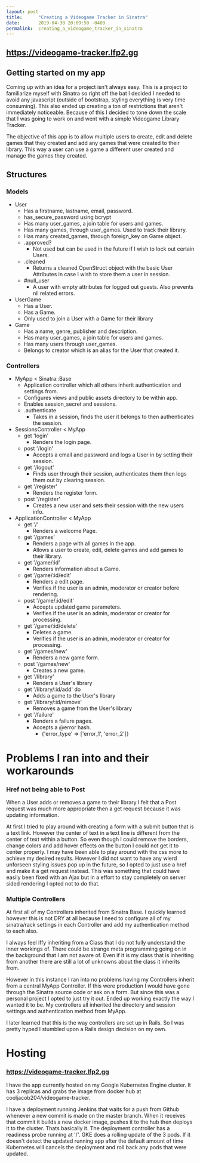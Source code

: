 ```yaml
---
layout: post
title:      "Creating a Videogame Tracker in Sinatra"
date:       2019-04-30 20:09:50 -0400
permalink:  creating_a_videogame_tracker_in_sinatra
---
```



## https://videogame-tracker.lfp2.gg

## Getting started on my app

Coming up with an idea for a project isn't always easy. This is a project to familiarize myself with Sinatra so right off the bat I decided I needed to avoid any javascript (outside of bootstrap, styling everything is very time consuming). This also ended up creating a ton of restrictions that aren't immediately noticeable. Because of this I decided to tone down the scale that I was going to work on and went with a simple Videogame Library Tracker. 

The objective of this app is to allow multiple users to create, edit and delete games that they created and add any games that were created to their library. This way a user can use a game a different user created and manage the games they created.

## Structures
### Models
 * User
   * Has a firstname, lastname, email, password.
   * has_secure_password using bcrypt
   * Has many user_games, a join table for users and games.
   * Has many games, through user_games. Used to track their library.
   * Has many created_games, through foreign_key on Game object.
   * .approved?
     * Not used but can be used in the future if I wish to lock out certain Users.
   * .cleaned
     * Returns a cleaned OpenStruct object with the basic User Attributes in case I wish to store them a user in session.
   * #null_user
     * A user with empty attributes for logged out guests. Also prevents nil related errors.
 * UserGame
   * Has a User.
   * Has a Game.
   * Only used to join a User with a Game for their library
 * Game
   * Has a name, genre, publisher and description.
   * Has many user_games, a join table for users and games.
   * Has many users through user_games.
   * Belongs to creator which is an alias for the User that created it.

### Controllers
 * MyApp < Sinatra::Base
   * Application controller which all others inherit authentication and settings from.
   * Configures views and public assets directory to be within app.
   * Enables session_secret and sessions.
   * .authenticate
     * Takes in a session, finds the user it belongs to then authenticates the session.
 * SessionsController < MyApp
   * get 'login'
     * Renders the login page.
   * post '/login'
     * Accepts a email and password and logs a User in by setting their session.
   * get '/logout'
     * Finds user through their session, authenticates them then logs them out by clearing session.
   * get '/register'
     * Renders the register form.
   * post '/register'
     * Creates a new user and sets their session with the new users info.
 * ApplicationController < MyApp
   * get '/'
     * Renders a welcome Page.
   * get '/games'
     * Renders a page with all games in the app.
     * Allows a user to create, edit, delete games and add games to their library.
   * get '/game/:id'
     * Renders information about a Game.
   * get '/game/:id/edit'
     * Renders a edit page.
     * Verifies if the user is an admin, moderator or creator before rendering.
   * post '/game/:id/edit'
     * Accepts updated game parameters.
     * Verifies if the user is an admin, moderator or creator for processing.
   * get '/game/:id/delete'
     * Deletes a game. 
     * Verifies if the user is an admin, moderator or creator for processing.
   * get '/games/new'
     * Renders a new game form.
   * post '/games/new'
     * Creates a new game.
   * get '/library'
     * Renders a User's library
   * get '/library/:id/add' do
     * Adds a game to the User's library
   * get '/library/:id/remove'
     * Removes a game from the User's library
   * get '/failure'
     * Renders a failure pages. 
     * Accepts a @error hash.
       * {'error_type' => ['error_1', 'error_2']}

# Problems I ran into and their workarounds
### Href not being able to Post
When a User adds or removes a game to their library I felt that a Post request was much more appropriate then a get request because it was updating information. 

At first I tried to play around with creating a form with a submit button that is a text link. However the center of text in a text line is different from the center of text within a button. So even though I could remove the borders, change colors and add hover effects on the button I could not get it to center properly. I may have been able to play around with the css more to achieve my desired results. However I did not want to have any wierd unforseen styling issues pop up in the future, so I opted to just use a href and make it a get request instead. This was something that could have easily been fixed with an Ajax but in a effort to stay completely on server sided rendering I opted not to do that.

### Multiple Controllers
At first all of my Controllers inherited from Sinatra Base. I quickly learned however this is not DRY at all because I need to configure all of my sinatra/rack settings in each Controller and add my authentication method to each also.

I always feel iffy inheriting from a Class that I do not fully understand the inner workings of. There could be strange meta programming going on in the background that I am not aware of. Even if it is my class that is inheriting from another there are still a lot of unknowns about the class it inherits from.

However in this instance I ran into no problems having my Controllers inherit from a central MyApp Controller. If this were production I would have gone through the Sinatra source code or ask on a form. But since this was a personal project I opted to just try it out. Ended up working exactly the way I wanted it to be. My controllers all inherited the directory and session settings and authentication method from MyApp.

I later learned that this is the way controllers are set up in Rails. So I was pretty hyped I stumbled upon a Rails design decision on my own.

# Hosting
### https://videogame-tracker.lfp2.gg
I have the app currently hosted on my Google Kubernetes Engine cluster. It has 3 replicas and grabs the image from docker hub at cooljacob204/videogame-tracker.

I have a deployment running Jenkins that waits for a push from Github whenever a new commit is made on the master branch. When it receives that commit it builds a new docker image, pushes it to the hub then deploys it to the cluster. Thats basically it. The deployment controller has a readiness probe running at '/'. GKE does a rolling update of the 3 pods. If it doesn't detect the updated running app after the default amount of time Kubernetes will cancels the deployment and roll back any pods that were updated.

